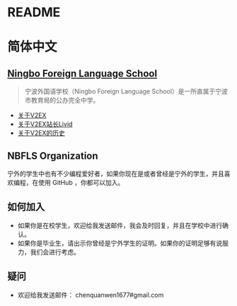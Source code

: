 # README
# 简体中文
## [Ningbo Foreign Language School](http://www.ningwai.net/)
> 宁波外国语学校（Ningbo Foreign Language School）是一所直属于宁波市教育局的公办完全中学。

- [关于V2EX](https://v2ex.com/about)
- [关于V2EX站长Livid](http://livid.v2ex.com/portfolio.html)
- [关于V2EX的历史](http://livid.v2ex.com/essays/2012/04/25/v2ex-2to3/)

## NBFLS Organization
宁外的学生中也有不少编程爱好者，如果你现在是或者曾经是宁外的学生，并且喜欢编程，在使用 GitHub ，你都可以加入。

## 如何加入
- 如果你是在校学生，欢迎给我发送邮件，我会及时回复，并且在学校中进行确认。
- 如果你是毕业生，请出示你曾经是宁外学生的证明。如果你的证明足够有说服力，我们会进行考虑。

## 疑问
- 欢迎给我发送邮件： chenquanwen1677#gmail.com

